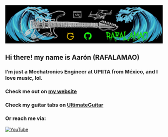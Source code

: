 <img src="portadita.JPG" width="2500">



## Hi there! my name is Aarón (RAFALAMAO)

### I’m just a Mechatronics Engineer at [UPIITA](https://www.upiita.ipn.mx/) from México, and I love music, lol.

### Check me out on [my website](https://rafalamao.github.io/)

### Check my guitar tabs on [UltimateGuitar](https://www.ultimate-guitar.com/u/perroconpelos)

### Or reach me via:

[![YouTube](https://img.shields.io/badge/YouTube-D14836?style=for-the-badge&logo=youtube&logoColor=white)](https://www.youtube.com/channel/UCURD3N9TC9OJn0BWRf2J8oA)
